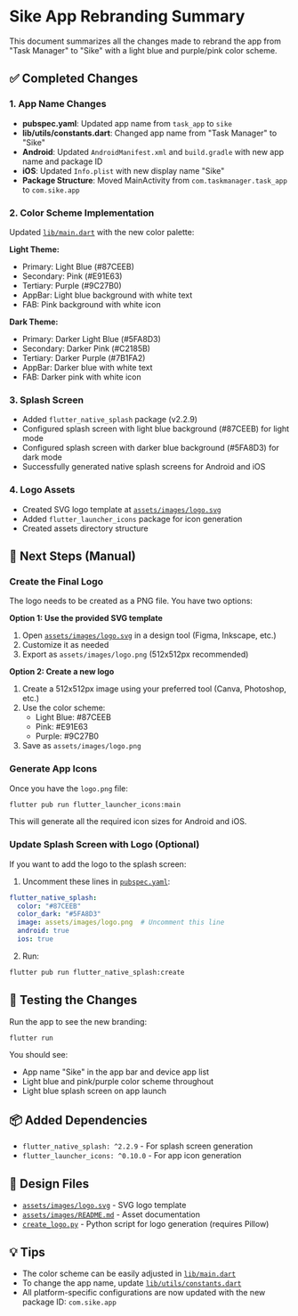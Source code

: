 # Sike App Rebranding Summary

This document summarizes all the changes made to rebrand the app from "Task Manager" to "Sike" with a light blue and purple/pink color scheme.

## ✅ Completed Changes

### 1. App Name Changes
- **pubspec.yaml**: Updated app name from `task_app` to `sike`
- **lib/utils/constants.dart**: Changed app name from "Task Manager" to "Sike"
- **Android**: Updated `AndroidManifest.xml` and `build.gradle` with new app name and package ID
- **iOS**: Updated `Info.plist` with new display name "Sike"
- **Package Structure**: Moved MainActivity from `com.taskmanager.task_app` to `com.sike.app`

### 2. Color Scheme Implementation
Updated [`lib/main.dart`](lib/main.dart:73) with the new color palette:

**Light Theme:**
- Primary: Light Blue (#87CEEB)
- Secondary: Pink (#E91E63)
- Tertiary: Purple (#9C27B0)
- AppBar: Light blue background with white text
- FAB: Pink background with white icon

**Dark Theme:**
- Primary: Darker Light Blue (#5FA8D3)
- Secondary: Darker Pink (#C2185B)
- Tertiary: Darker Purple (#7B1FA2)
- AppBar: Darker blue with white text
- FAB: Darker pink with white icon

### 3. Splash Screen
- Added `flutter_native_splash` package (v2.2.9)
- Configured splash screen with light blue background (#87CEEB) for light mode
- Configured splash screen with darker blue background (#5FA8D3) for dark mode
- Successfully generated native splash screens for Android and iOS

### 4. Logo Assets
- Created SVG logo template at [`assets/images/logo.svg`](assets/images/logo.svg:1)
- Added `flutter_launcher_icons` package for icon generation
- Created assets directory structure

## 📝 Next Steps (Manual)

### Create the Final Logo
The logo needs to be created as a PNG file. You have two options:

**Option 1: Use the provided SVG template**
1. Open [`assets/images/logo.svg`](assets/images/logo.svg:1) in a design tool (Figma, Inkscape, etc.)
2. Customize it as needed
3. Export as `assets/images/logo.png` (512x512px recommended)

**Option 2: Create a new logo**
1. Create a 512x512px image using your preferred tool (Canva, Photoshop, etc.)
2. Use the color scheme:
   - Light Blue: #87CEEB
   - Pink: #E91E63
   - Purple: #9C27B0
3. Save as `assets/images/logo.png`

### Generate App Icons
Once you have the `logo.png` file:
```bash
flutter pub run flutter_launcher_icons:main
```

This will generate all the required icon sizes for Android and iOS.

### Update Splash Screen with Logo (Optional)
If you want to add the logo to the splash screen:

1. Uncomment these lines in [`pubspec.yaml`](pubspec.yaml:52):
```yaml
flutter_native_splash:
  color: "#87CEEB"
  color_dark: "#5FA8D3"
  image: assets/images/logo.png  # Uncomment this line
  android: true
  ios: true
```

2. Run:
```bash
flutter pub run flutter_native_splash:create
```

## 🚀 Testing the Changes

Run the app to see the new branding:
```bash
flutter run
```

You should see:
- App name "Sike" in the app bar and device app list
- Light blue and pink/purple color scheme throughout
- Light blue splash screen on app launch

## 📦 Added Dependencies
- `flutter_native_splash: ^2.2.9` - For splash screen generation
- `flutter_launcher_icons: ^0.10.0` - For app icon generation

## 🎨 Design Files
- [`assets/images/logo.svg`](assets/images/logo.svg:1) - SVG logo template
- [`assets/images/README.md`](assets/images/README.md:1) - Asset documentation
- [`create_logo.py`](create_logo.py:1) - Python script for logo generation (requires Pillow)

## 💡 Tips
- The color scheme can be easily adjusted in [`lib/main.dart`](lib/main.dart:73)
- To change the app name, update [`lib/utils/constants.dart`](lib/utils/constants.dart:6)
- All platform-specific configurations are now updated with the new package ID: `com.sike.app`
